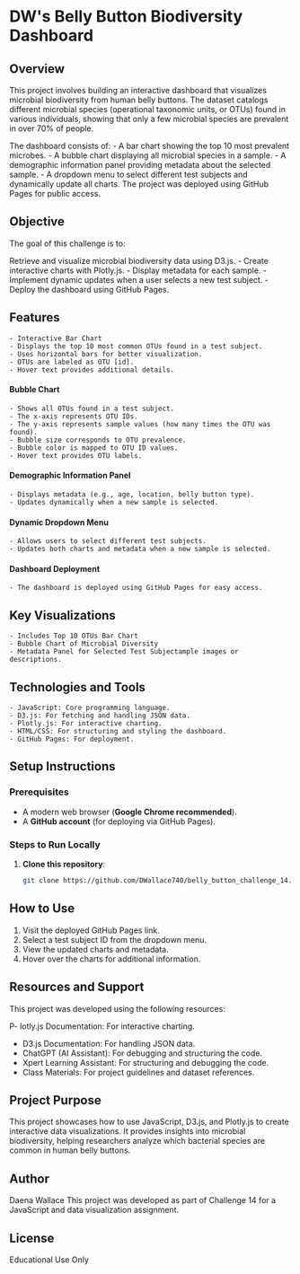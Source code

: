 # DW's Belly Button Biodiversity Dashboard

## Overview
This project involves building an interactive dashboard that visualizes microbial biodiversity from human belly buttons. The dataset catalogs different microbial species (operational taxonomic units, or OTUs) found in various individuals, showing that only a few microbial species are prevalent in over 70% of people.

The dashboard consists of:
    - A bar chart showing the top 10 most prevalent microbes.
    - A bubble chart displaying all microbial species in a sample.
    - A demographic information panel providing metadata about the selected sample.
    - A dropdown menu to select different test subjects and dynamically update all charts.
The project was deployed using GitHub Pages for public access.

## Objective
The goal of this challenge is to:

Retrieve and visualize microbial biodiversity data using D3.js.
    - Create interactive charts with Plotly.js.
    - Display metadata for each sample.
    - Implement dynamic updates when a user selects a new test subject.
    - Deploy the dashboard using GitHub Pages.

## Features
    - Interactive Bar Chart
    - Displays the top 10 most common OTUs found in a test subject.
    - Uses horizontal bars for better visualization.
    - OTUs are labeled as OTU [id].
    - Hover text provides additional details.

#### Bubble Chart
    - Shows all OTUs found in a test subject.
    - The x-axis represents OTU IDs.
    - The y-axis represents sample values (how many times the OTU was found).
    - Bubble size corresponds to OTU prevalence.
    - Bubble color is mapped to OTU ID values.
    - Hover text provides OTU labels.

#### Demographic Information Panel
    - Displays metadata (e.g., age, location, belly button type).
    - Updates dynamically when a new sample is selected.

#### Dynamic Dropdown Menu
    - Allows users to select different test subjects.
    - Updates both charts and metadata when a new sample is selected.

#### Dashboard Deployment
    - The dashboard is deployed using GitHub Pages for easy access.


## Key Visualizations
    - Includes Top 10 OTUs Bar Chart
    - Bubble Chart of Microbial Diversity
    - Metadata Panel for Selected Test Subjectample images or descriptions.

## Technologies and Tools
    - JavaScript: Core programming language.
    - D3.js: For fetching and handling JSON data.
    - Plotly.js: For interactive charting.
    - HTML/CSS: For structuring and styling the dashboard.
    - GitHub Pages: For deployment.

## Setup Instructions
### **Prerequisites**
- A modern web browser (**Google Chrome recommended**).
- A **GitHub account** (for deploying via GitHub Pages).

### **Steps to Run Locally**
1. **Clone this repository**:
   ```bash
   git clone https://github.com/DWallace740/belly_button_challenge_14.git

## How to Use
1. Visit the deployed GitHub Pages link.
2. Select a test subject ID from the dropdown menu.
3. View the updated charts and metadata.
4. Hover over the charts for additional information.

## Resources and Support
This project was developed using the following resources:

P- lotly.js Documentation: For interactive charting.
- D3.js Documentation: For handling JSON data.
- ChatGPT (AI Assistant): For debugging and structuring the code.
- Xpert Learning Assistant: For structuring and debugging the code.
- Class Materials: For project guidelines and dataset references.

## Project Purpose
This project showcases how to use JavaScript, D3.js, and Plotly.js to create interactive data visualizations. It provides insights into microbial biodiversity, helping researchers analyze which bacterial species are common in human belly buttons.


## Author
Daena Wallace 
This project was developed as part of Challenge 14 for a JavaScript and data visualization assignment.


## License
Educational Use Only